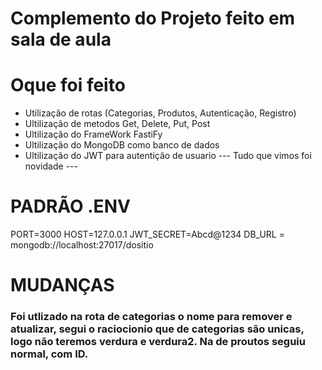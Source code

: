 # Complemento do Projeto feito em sala de aula
# Oque foi feito
- Utilização de rotas (Categorias, Produtos, Autenticação, Registro)
- Ultilização de metodos Get, Delete, Put, Post
- Ultilização do FrameWork FastiFy
- Ultilização do MongoDB como banco de dados
- Ultilização do JWT para autentição de usuario
--- Tudo que vimos foi novidade ---

# PADRÃO .ENV
PORT=3000
HOST=127.0.0.1
JWT_SECRET=Abcd@1234
DB_URL = mongodb://localhost:27017/dositio

# MUDANÇAS
### Foi utlizado na rota de categorias o nome para remover e atualizar, segui o raciocionio que de categorias são unicas, logo não teremos verdura e verdura2. Na de proutos seguiu normal, com ID.
